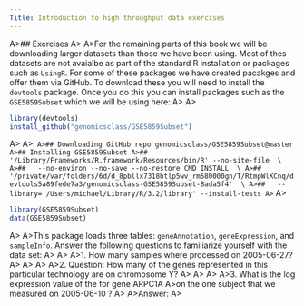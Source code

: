 ```yaml
---
Title: Introduction to high throughput data exercises
---
```


A>## Exercises
A>
A>For the remaining parts of this book we will be downloading larger datasets than those we have been using. Most of thes datasets are not avaialbe as part of the standard R installation or packages such as `UsingR`. For some of these packages we have created pacakges and offer them via GitHub. To download these you will need to install the `devtools` package. Once you do this you can install packages such as the `GSE5859Subset` which we will be using here:
A>
A>
```r
library(devtools)
install_github("genomicsclass/GSE5859Subset")
```
A>
A>```
A>## Downloading GitHub repo genomicsclass/GSE5859Subset@master
A>## Installing GSE5859Subset
A>## '/Library/Frameworks/R.framework/Resources/bin/R' --no-site-file  \
A>##   --no-environ --no-save --no-restore CMD INSTALL  \
A>##   '/private/var/folders/6d/d_8pbllx7318htlp5wv_rm580000gn/T/RtmpWlKCnq/devtools5a89fede7a3/genomicsclass-GSE5859Subset-8ada5f4'  \
A>##   --library='/Users/michael/Library/R/3.2/library' --install-tests
A>```
A>
```r
library(GSE5859Subset)
data(GSE5859Subset)
```
A>
A>This package loads three tables:  `geneAnnotation`, `geneExpression`, and `sampleInfo`. Answer the following questions to familiarize yourself with the data set:
A>
A>
A>1. How many samples where processed on 2005-06-27?
A>
A>
A>
A>2. Question: How many of the genes represented in this particular technology are on chromosome Y? 
A>
A>
A>
A>3.  What is the log expression value of the for gene ARPC1A
A>on the one subject that we measured on 2005-06-10 ?
A>
A>Answer:
A>
